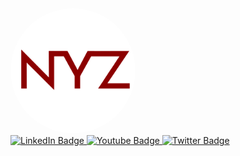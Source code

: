 <img src="https://github.com/GaryNYZ/GaryNYZ/blob/main/bitmap.png" width="200x" style="border-radius:50%;">

<div id="badges">
  <a href="https://www.linkedin.com/in/gary-nyz-88b00b247/" target="_blank">
    <img src="https://img.shields.io/badge/LinkedIn-blue?style=for-the-badge&logo=linkedin&logoColor=white" alt="LinkedIn Badge"/>
  </a>
  <a href="https://garynyz.me" target="_blank">
    <img src="https://img.shields.io/badge/Website-garynyz.me-blue?style=for-the-badge&logo=website&logoColor=white" alt="Youtube Badge"/>
  </a>
  <a href="https://twitter.com/garynyzreal" target="_blank">
    <img src="https://img.shields.io/badge/Twitter-blue?style=for-the-badge&logo=twitter&logoColor=white" alt="Twitter Badge"/>
  </a>
</div>

